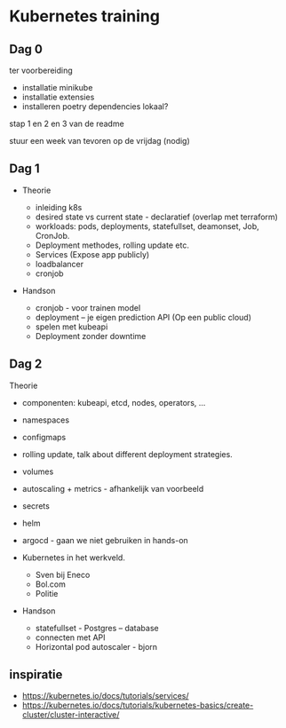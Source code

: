 # Kubernetes training


## Dag 0
ter voorbereiding
* installatie minikube
* installatie extensies
* installeren poetry dependencies lokaal?

stap 1 en 2 en 3 van de readme

stuur een week van tevoren op de vrijdag (nodig) 



## Dag 1

* Theorie
  * inleiding k8s
  * desired state vs current state - declaratief (overlap met terraform)
  * workloads: pods, deployments, statefullset, deamonset, Job, CronJob.
  * Deployment methodes, rolling update etc.
  * Services (Expose app publicly)
  * loadbalancer
  * cronjob

* Handson
  * cronjob - voor trainen model
  * deployment – je eigen prediction API (Op een public cloud)
  * spelen met kubeapi
  * Deployment zonder downtime

## Dag 2

Theorie
* componenten: kubeapi, etcd, nodes, operators, ...
* namespaces
* configmaps
* rolling update, talk about different deployment strategies.
* volumes
* autoscaling + metrics - afhankelijk van voorbeeld
* secrets
* helm
* argocd - gaan we niet gebruiken in hands-on



* Kubernetes in het werkveld.
  * Sven bij Eneco
  * Bol.com
  * Politie


* Handson
    * statefullset - Postgres – database
    * connecten met API
    * Horizontal pod autoscaler - bjorn


## inspiratie
- https://kubernetes.io/docs/tutorials/services/
- https://kubernetes.io/docs/tutorials/kubernetes-basics/create-cluster/cluster-interactive/
